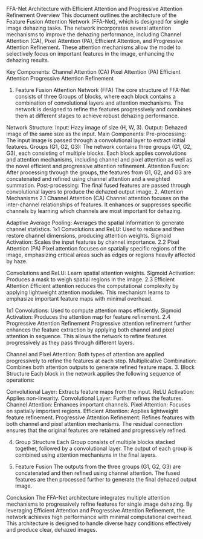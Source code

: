 FFA-Net Architecture with Efficient Attention and Progressive Attention Refinement
Overview
This document outlines the architecture of the Feature Fusion Attention Network (FFA-Net), which is designed for single image dehazing tasks. The network incorporates several attention mechanisms to improve the dehazing performance, including Channel Attention (CA), Pixel Attention (PA), Efficient Attention, and Progressive Attention Refinement. These attention mechanisms allow the model to selectively focus on important features in the image, enhancing the dehazing results.

Key Components:
Channel Attention (CA)
Pixel Attention (PA)
Efficient Attention
Progressive Attention Refinement
1. Feature Fusion Attention Network (FFA)
The core structure of FFA-Net consists of three Groups of blocks, where each block contains a combination of convolutional layers and attention mechanisms. The network is designed to refine the features progressively and combines them at different stages to achieve robust dehazing performance.

Network Structure:
Input: Hazy image of size (H, W, 3).
Output: Dehazed image of the same size as the input.
Main Components:
Pre-processing: The input image is passed through a convolutional layer to extract initial features.
Groups (G1, G2, G3): The network contains three groups (G1, G2, G3), each consisting of multiple blocks. Each block applies convolutions and attention mechanisms, including channel and pixel attention as well as the novel efficient and progressive attention refinement.
Attention Fusion: After processing through the groups, the features from G1, G2, and G3 are concatenated and refined using channel attention and a weighted summation.
Post-processing: The final fused features are passed through convolutional layers to produce the dehazed output image.
2. Attention Mechanisms
2.1 Channel Attention (CA)
Channel attention focuses on the inter-channel relationships of features. It enhances or suppresses specific channels by learning which channels are most important for dehazing.

Adaptive Average Pooling: Averages the spatial information to generate channel statistics.
1x1 Convolutions and ReLU: Used to reduce and then restore channel dimensions, producing attention weights.
Sigmoid Activation: Scales the input features by channel importance.
2.2 Pixel Attention (PA)
Pixel attention focuses on spatially specific regions of the image, emphasizing critical areas such as edges or regions heavily affected by haze.

Convolutions and ReLU: Learn spatial attention weights.
Sigmoid Activation: Produces a mask to weigh spatial regions in the image.
2.3 Efficient Attention
Efficient attention reduces the computational complexity by applying lightweight attention modules. This mechanism learns to emphasize important feature maps with minimal overhead.

1x1 Convolutions: Used to compute attention maps efficiently.
Sigmoid Activation: Produces the attention map for feature refinement.
2.4 Progressive Attention Refinement
Progressive attention refinement further enhances the feature extraction by applying both channel and pixel attention in sequence. This allows the network to refine features progressively as they pass through different layers.

Channel and Pixel Attention: Both types of attention are applied progressively to refine the features at each step.
Multiplicative Combination: Combines both attention outputs to generate refined feature maps.
3. Block Structure
Each block in the network applies the following sequence of operations:

Convolutional Layer: Extracts feature maps from the input.
ReLU Activation: Applies non-linearity.
Convolutional Layer: Further refines the features.
Channel Attention: Enhances important channels.
Pixel Attention: Focuses on spatially important regions.
Efficient Attention: Applies lightweight feature refinement.
Progressive Attention Refinement: Refines features with both channel and pixel attention mechanisms.
The residual connection ensures that the original features are retained and progressively refined.

4. Group Structure
Each Group consists of multiple blocks stacked together, followed by a convolutional layer. The output of each group is combined using attention mechanisms in the final layers.

5. Feature Fusion
The outputs from the three groups (G1, G2, G3) are concatenated and then refined using channel attention. The fused features are then processed further to generate the final dehazed output image.

Conclusion
The FFA-Net architecture integrates multiple attention mechanisms to progressively refine features for single image dehazing. By leveraging Efficient Attention and Progressive Attention Refinement, the network achieves high performance with minimal computational overhead. This architecture is designed to handle diverse hazy conditions effectively and produce clear, dehazed images.